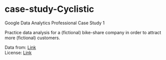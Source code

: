 # case-study-Cyclistic
Google Data Analytics Professional Case Study 1

Practice data analysis for a (fictional) bike-share company in order to attract more (fictional) customers.

Data from: [Link](https://divvy-tripdata.s3.amazonaws.com/index.html)  
License: [Link](https://divvybikes.com/data-license-agreement)
